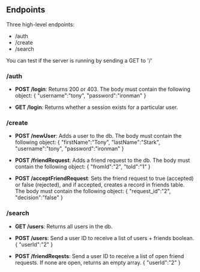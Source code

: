 
## Endpoints

Three high-level endpoints:
* /auth
* /create
* /search

You can test if the server is running by sending a GET to '/'

### /auth

* **POST /login**: Returns 200 or 403. The body must contain the following object:
{
    "username":"tony",
    "password":"ironman"
}

* **GET /login**: Returns whether a session exists for a particular user.

### /create

* **POST /newUser**: Adds a user to the db. The body must contain the following object:
{
    "firstName":"Tony",
    "lastName":"Stark",
    "username":"tony",
    "password":"ironman"
}

* **POST /friendRequest**: Adds a friend request to the db. The body must contain the following object:
{
    "fromId":"2",
    "toId":"1"
}

* **POST /acceptFriendRequest**: Sets the friend request to true (accepted) or false (rejected), and if accepted, creates a record in friends table. The body must contain the following object:
{
    "request_id":"2",
    "decision":"false"
}

### /search

* **GET /users**: Returns all users in the db.

* **POST /users**: Send a user ID to receive a list of users + friends boolean. 
{
    "userId":"2"
}

* **POST /friendReqests**: Send a user ID to receive a list of open friend requests. If none are open, returns an empty array. 
{
    "userId":"2"
}
